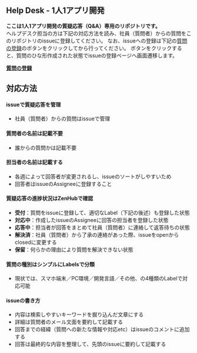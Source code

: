 ## Help Desk - 1人1アプリ開発
**ここは1人1アプリ開発の質疑応答（Q&amp;A）専用のリポジトリです。**  
ヘルプデスク担当の方は下記の対応方法を読み、社員（質問者）からの質問をこのリポジトリのissueに登録してください。
なお、issueへの登録は下記の[質問の登録]()のボタンをクリックしてから行ってください。
ボタンをクリックすると、質問のひな形作成された状態でissueの登録ページへ画面遷移します。

**[質問の登録]()**

## 対応方法
#### issueで質疑応答を管理
- 社員（質問者）からの質問はissueで管理 

#### 質問者の名前は記載不要
- 誰からの質問かは記載不要

#### 担当者の名前は記載する
- 各週によって回答者が変更されるし、issueのソートがしやすいため
- 回答者はissueのAssigneeに登録すること

#### 質疑応答の進捗状況はZenHubで確認
- **受付**：質問をissueに登録して、適切なLabel（下記の後述）も登録した状態
- **対応中**：作成したissueのAssigneeに回答の担当者を登録した状態
- **応答中**：担当者が回答をまとめて社員（質問者）に連絡して返答待ちの状態
- **解決済**：社員（質問者）から了承の連絡があった際、issueをopenからclosedに変更する
- **保留**：何らかの理由により質問を解決できない状態

#### 質問の種別はシンプルにLabelsで分類
- 現状では、スマホ端末／PC環境／開発言語／その他、の4種類のLabelで対応可能

#### issueの書き方
- 内容は検索しやすいキーワードを掘り込んだ文章にする
- 詳細は質問者のメール文面を要約して記載する
- 回答までの経緯（質問への新たな情報や対応etc）はissueのコメントに追加する
- 回答は最終的な内容を整理して、先頭のissueに要約して記載する
